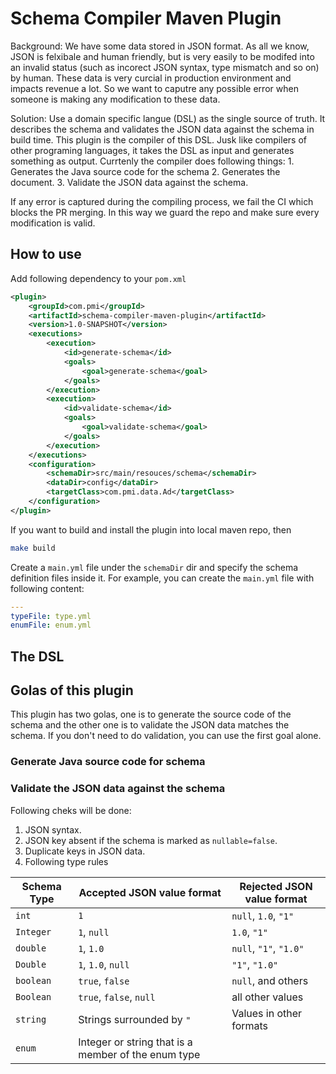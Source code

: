 # Schema Compiler Maven Plugin

Background: We have some data stored in JSON format. As all we know, JSON is felxibale and human friendly, but is very easily to be modifed into an invalid status (such as incorect JSON syntax, type mismatch and so on) by human. These data is very curcial in production environment and impacts revenue a lot. So we want to caputre any possible error when someone is making any modification to these data. 

Solution: Use a domain specific langue (DSL) as the single source of truth. It describes the schema and validates the JSON data against the schema in build time. This plugin is the compiler of this DSL. Jusk like compilers of other programing languages, it takes the DSL as input and generates something as output. Currtenly the compiler does following things:
    1. Generates the Java source code for the schema
    2. Generates the document.
    3. Validate the JSON data against the schema.
 
If any error is captured during the compiling process, we fail the CI which blocks the PR merging. In this way we guard the repo and make sure every modification is valid.

## How to use

Add following dependency to your `pom.xml`

```xml
<plugin>
    <groupId>com.pmi</groupId>
    <artifactId>schema-compiler-maven-plugin</artifactId>
    <version>1.0-SNAPSHOT</version>
    <executions>
        <execution>
            <id>generate-schema</id>
            <goals>
                <goal>generate-schema</goal>
            </goals>
        </execution>
        <execution>
            <id>validate-schema</id>
            <goals>
                <goal>validate-schema</goal>
            </goals>
        </execution>
    </executions>
    <configuration>
        <schemaDir>src/main/resouces/schema</schemaDir>
        <dataDir>config</dataDir>
        <targetClass>com.pmi.data.Ad</targetClass>
    </configuration>
</plugin>
```

If you want to build and install the plugin into local maven repo, then
```bash
make build
```

Create a `main.yml` file under the `schemaDir` dir and specify the schema definition files inside it. For example, you can create the `main.yml` file with following content:

```yml
---
typeFile: type.yml
enumFile: enum.yml
```

## The DSL

## Golas of this plugin

This plugin has two golas, one is to generate the source code of the schema and the other one is to validate the JSON data matches the schema. If you don't need to do validation, you can use the first goal alone.

### Generate Java source code for schema

### Validate the JSON data against the schema

Following cheks will be done:

1. JSON syntax.
2. JSON key absent if the schema is marked as `nullable=false`.
3. Duplicate keys in JSON data.
4. Following type rules
   
| Schema Type  | Accepted JSON value format | Rejected JSON value format |
| ------------ | -------------------------- | -------------------------- |
| `int` | `1` | `null`, `1.0`, `"1"` |
| `Integer` | `1`, `null` | `1.0`, `"1"` |
| `double` | `1`, `1.0` | `null`, `"1"`, `"1.0"` |
| `Double` | `1`, `1.0`, `null` | `"1"`, `"1.0"` |
| `boolean` | `true`, `false` | `null`, and others |
| `Boolean` | `true`, `false`, `null` | all other values |
| `string` | Strings surrounded by `"` | Values in other formats  |
| `enum` | Integer or string that is a member of the enum type |  |